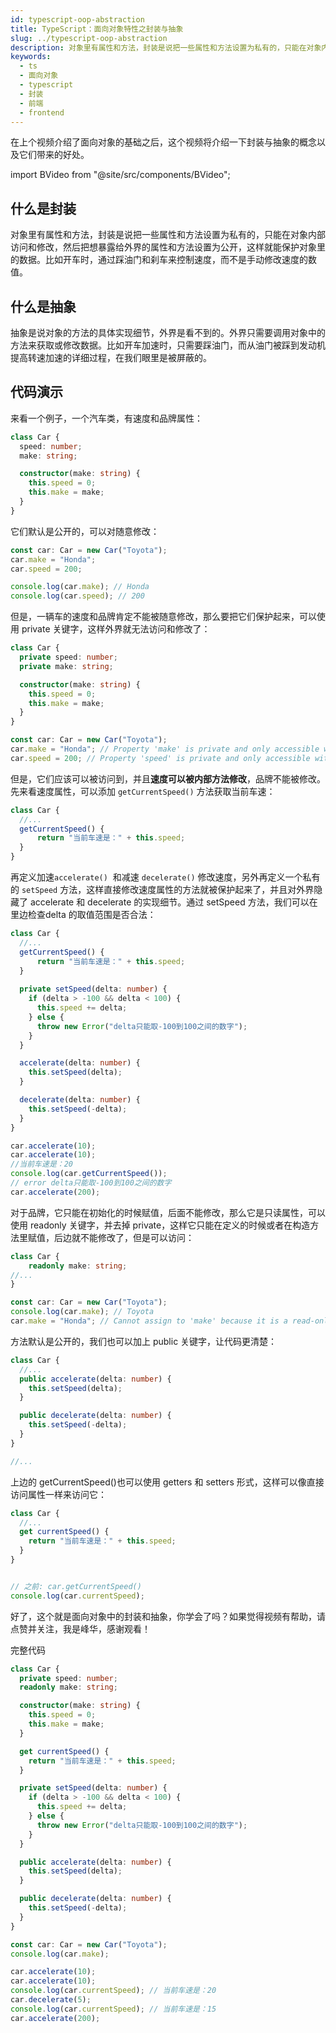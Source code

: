 ```yaml
---
id: typescript-oop-abstraction
title: TypeScript：面向对象特性之封装与抽象
slug: ../typescript-oop-abstraction
description: 对象里有属性和方法，封装是说把一些属性和方法设置为私有的，只能在对象内部访问和修改，然后把想暴露给外界的属性和方法设置为公开，这样就能保护对象里的数据。比如开车时，通过踩油门和刹车来控制速度，而不是手动修改速度的数值。
keywords:
  - ts
  - 面向对象
  - typescript
  - 封装
  - 前端
  - frontend
---
```


在上个视频介绍了面向对象的基础之后，这个视频将介绍一下封装与抽象的概念以及它们带来的好处。

import BVideo from "@site/src/components/BVideo";

<BVideo src="//player.bilibili.com/player.html?aid=498611000&bvid=BV1iK411n7Kt&cid=203928562&page=1"/>


## 什么是封装
对象里有属性和方法，封装是说把一些属性和方法设置为私有的，只能在对象内部访问和修改，然后把想暴露给外界的属性和方法设置为公开，这样就能保护对象里的数据。比如开车时，通过踩油门和刹车来控制速度，而不是手动修改速度的数值。


## 什么是抽象
抽象是说对象的方法的具体实现细节，外界是看不到的。外界只需要调用对象中的方法来获取或修改数据。比如开车加速时，只需要踩油门，而从油门被踩到发动机提高转速加速的详细过程，在我们眼里是被屏蔽的。


## 代码演示
来看一个例子，一个汽车类，有速度和品牌属性：
```typescript
class Car {
  speed: number;
  make: string;

  constructor(make: string) {
    this.speed = 0;
    this.make = make;
  }
}
```
它们默认是公开的，可以对随意修改：
```typescript
const car: Car = new Car("Toyota");
car.make = "Honda";
car.speed = 200;

console.log(car.make); // Honda
console.log(car.speed); // 200
```
但是，一辆车的速度和品牌肯定不能被随意修改，那么要把它们保护起来，可以使用 private 关键字，这样外界就无法访问和修改了：
```typescript
class Car {
  private speed: number;
  private make: string;

  constructor(make: string) {
    this.speed = 0;
    this.make = make;
  }
}

const car: Car = new Car("Toyota");
car.make = "Honda"; // Property 'make' is private and only accessible within class 'Car'.
car.speed = 200; // Property 'speed' is private and only accessible within class 'Car'.

```
但是，它们应该可以被访问到，并且**速度可以被内部方法修改**，品牌不能被修改。先来看速度属性，可以添加 `getCurrentSpeed()` 方法获取当前车速：
```typescript
class Car {
  //...
  getCurrentSpeed() {
      return "当前车速是：" + this.speed;
  }
}
```
再定义加速`accelerate()`  和减速 `decelerate()` 修改速度，另外再定义一个私有的 `setSpeed` 方法，这样直接修改速度属性的方法就被保护起来了，并且对外界隐藏了 accelerate 和 decelerate 的实现细节。通过 setSpeed 方法，我们可以在里边检查delta 的取值范围是否合法：
```typescript
class Car {
  //...
  getCurrentSpeed() {
      return "当前车速是：" + this.speed;
  }
  
  private setSpeed(delta: number) {
    if (delta > -100 && delta < 100) {
      this.speed += delta;
    } else {
      throw new Error("delta只能取-100到100之间的数字");
    }
  }

  accelerate(delta: number) {
    this.setSpeed(delta);
  }

  decelerate(delta: number) {
    this.setSpeed(-delta);
  }
}

car.accelerate(10);
car.accelerate(10);
//当前车速是：20
console.log(car.getCurrentSpeed());
// error delta只能取-100到100之间的数字
car.accelerate(200); 

```
对于品牌，它只能在初始化的时候赋值，后面不能修改，那么它是只读属性，可以使用 readonly 关键字，并去掉 private，这样它只能在定义的时候或者在构造方法里赋值，后边就不能修改了，但是可以访问：
```typescript
class Car {
	readonly make: string;
//...
}

const car: Car = new Car("Toyota");
console.log(car.make); // Toyota
car.make = "Honda"; // Cannot assign to 'make' because it is a read-only property.
```
方法默认是公开的，我们也可以加上 public 关键字，让代码更清楚：
```typescript
class Car {
  //...
  public accelerate(delta: number) {
    this.setSpeed(delta);
  }

  public decelerate(delta: number) {
    this.setSpeed(-delta);
  }
}

//...
```
上边的 getCurrentSpeed()也可以使用 getters 和 setters 形式，这样可以像直接访问属性一样来访问它：
```typescript
class Car {
  //...
  get currentSpeed() {
    return "当前车速是：" + this.speed;
  }
}


// 之前: car.getCurrentSpeed()
console.log(car.currentSpeed); 

```
好了，这个就是面向对象中的封装和抽象，你学会了吗？如果觉得视频有帮助，请点赞并关注，我是峰华，感谢观看！


完整代码
```typescript
class Car {
  private speed: number;
  readonly make: string;

  constructor(make: string) {
    this.speed = 0;
    this.make = make;
  }

  get currentSpeed() {
    return "当前车速是：" + this.speed;
  }

  private setSpeed(delta: number) {
    if (delta > -100 && delta < 100) {
      this.speed += delta;
    } else {
      throw new Error("delta只能取-100到100之间的数字");
    }
  }

  public accelerate(delta: number) {
    this.setSpeed(delta);
  }

  public decelerate(delta: number) {
    this.setSpeed(-delta);
  }
}

const car: Car = new Car("Toyota");
console.log(car.make);

car.accelerate(10);
car.accelerate(10);
console.log(car.currentSpeed); // 当前车速是：20
car.decelerate(5);
console.log(car.currentSpeed); // 当前车速是：15
car.accelerate(200);

```
